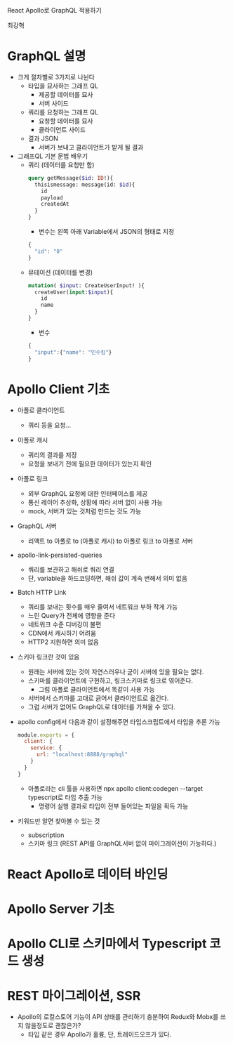 React Apollo로 GraphQL 적용하기

최강혁

# GraphQL 설명
- 크게 절차별로 3가지로 나뉜다
  - 타입을 묘사하는 그래프 QL
    - 제공할 데이터를 묘사
    - 서버 사이드
  - 쿼리를 요청하는 그래프 QL
    - 요청할 데이터를 묘사
    - 클라이언트 사이드
  - 결과 JSON
    - 서버가 보내고 클라이언트가 받게 될 결과
- 그래프QL 기본 문법 배우기
  - 쿼리 (데이터를 요청만 함)
    ```graphql
    query getMessage($id: ID!){
      thisismessage: message(id: $id){
        id
        payload
        createdAt
      }
    }
    ```
    - 변수는 왼쪽 아래 Variable에서 JSON의 형태로 지정
    ```js
    {
      "id": "0"
    }
    ```
  - 뮤테이션 (데이터를 변경)
    ```graphql
    mutation( $input: CreateUserInput! ){
      createUser(input:$input){
        id
        name
      }
    }
    ```
    - 변수
    ```js
    {
      "input":{"name": "민수킴"}
    }
    ```

# Apollo Client 기초
- 아폴로 클라이언트
  - 쿼리 등을 요청...

- 아폴로 캐시
  - 쿼리의 결과를 저장
  - 요청을 보내기 전에 필요한 데이터가 있는지 확인

- 아폴로 링크
  - 외부 GraphQL 요청에 대한 인터페이스를 제공
  - 통신 레이어 추상화, 상황에 따라 서버 없이 사용 가능
  - mock, 서버가 있는 것처럼 만드는 것도 가능

- GraphQL 서버
  - 리액트 to 아폴로 to (아폴로 캐시) to 아폴로 링크 to 아폴로 서버

- apollo-link-persisted-queries
  - 쿼리를 보관하고 해쉬로 쿼리 연결
  - 단, variable을 하드코딩하면, 해쉬 값이 계속 변해서 의미 없음
  
- Batch HTTP Link
  - 쿼리를 보내는 횟수를 매우 줄여서 네트워크 부하 작게 가능
  - 느린 Query가 전체에 영향을 준다
  - 네트워크 수준 디버깅이 불편
  - CDN에서 캐시하기 어려움
  - HTTP2 지원하면 의미 없음

- 스키마 링크란 것이 있음
  - 원래는 서버에 있는 것이 자연스러우나 굳이 서버에 있을 필요는 없다.
  - 스키마를 클라이언트에 구현하고, 링크스키마로 링크로 엮어준다.
    - 그럼 아폴로 클라이언트에서 똑같이 사용 가능
  - 서버에서 스키마를 고대로 긁어서 클라이언트로 옮긴다.
  - 그럼 서버가 없어도 GraphQL로 데이터를 가져올 수 있다.

- apollo config에서 다음과 같이 설정해주면 타입스크립트에서 타입을 추론 가능
  ```js
  module.exports = {
    client: {
      service: {
        url: "localhost:8888/graphql"
      }
    }
  }
  ```
  - 아폴로라는 cli 툴을 사용하면 npx apollo client:codegen --target typescript로 타입 추출 가능
    - 명령어 실행 결과로 타입이 전부 들어있는 파일을 획득 가능

- 키워드만 알면 찾아볼 수 있는 것 
  - subscription
  - 스키마 링크 (REST API를 GraphQL서버 없이 마이그레이션이 가능하다.)

# React Apollo로 데이터 바인딩


# Apollo Server 기초


# Apollo CLI로 스키마에서 Typescript 코드 생성


# REST 마이그레이션, SSR


- Apollo의 로컬스토어 기능이 API 상태를 관리하기 충분하여 Redux와 Mobx를 쓰지 않을정도로 괜찮은가?
  - 타입 같은 경우 Apollo가 훌륭, 단, 트레이드오프가 있다.

